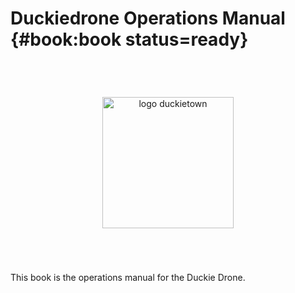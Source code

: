 # Duckiedrone Operations Manual {#book:book status=ready}

<div id="logo-container">
    <img alt="logo duckietown" id="logo" src="Mack-and-duckietown.png"/>
</div>

<style>
    img#logo {
        width: 15em;
        margin-top: 4em;
        margin-bottom: 4em;
    }

    #logo-container {
    text-align: center;
    }
</style>

This book is the operations manual for the Duckie Drone.

<!-- show a TOC of the book -->



<div style='page-break-before: always'>
</div>


<minitoc/>
